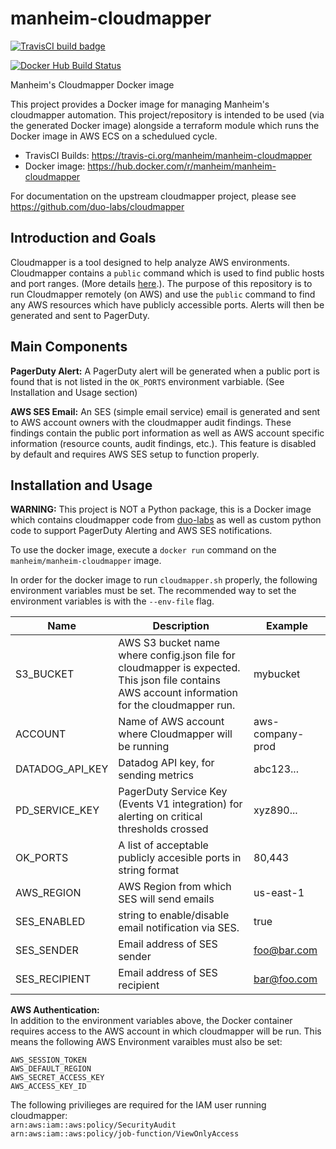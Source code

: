 manheim-cloudmapper
=================

[![TravisCI build badge](https://api.travis-ci.org/manheim/manheim-cloudmapper.png?branch=master)](https://travis-ci.org/manheim/manheim-cloudmapper)

[![Docker Hub Build Status](https://img.shields.io/docker/cloud/build/manheim/manheim-cloudmapper.svg)](https://hub.docker.com/r/manheim/manheim-cloudmapper)

Manheim's Cloudmapper Docker image

This project provides a Docker image for managing Manheim's cloudmapper automation. This project/repository is intended to be used (via the generated Docker image) alongside a terraform module which runs the Docker image in AWS ECS on a schedulued cycle.

* TravisCI Builds: <https://travis-ci.org/manheim/manheim-cloudmapper>
* Docker image: <https://hub.docker.com/r/manheim/manheim-cloudmapper>

For documentation on the upstream cloudmapper project, please see <https://github.com/duo-labs/cloudmapper>

Introduction and Goals
----------------------

Cloudmapper is a tool designed to help analyze AWS environments. Cloudmapper contains a `public` command which is used to find public hosts and port ranges. (More details [here](https://summitroute.com/blog/2018/06/13/cloudmapper_public/).). The purpose of this repository is to run Cloudmapper remotely (on AWS) and use the `public` command to find any AWS resources which have publicly accessible ports. Alerts will then be generated and sent to PagerDuty.

Main Components
---------------

**PagerDuty Alert:** A PagerDuty alert will be generated when a public port is found that is not listed in the `OK_PORTS` environment varbiable. (See Installation and Usage section)

**AWS SES Email:** An SES (simple email service) email is generated and sent to AWS account owners with the cloudmapper audit findings. These findings contain the public port information as well as AWS account specific information (resource counts,  audit findings, etc.). This feature is disabled by default and requires AWS SES setup to function properly. 


Installation and Usage
----------------------

**WARNING:** This project is NOT a Python package, this is a Docker image which contains cloudmapper code from [duo-labs](https://github.com/duo-labs/cloudmapper) as well as custom python code to support PagerDuty Alerting and AWS SES notifications.

To use the docker image, execute a `docker run` command  on the `manheim/manheim-cloudmapper` image. 

In order for the docker image to run `cloudmapper.sh` properly, the following environment variables must be set. The recommended way to set the environment variables is with the `--env-file` flag.

| Name            | Description                                                                                                                                     | Example          |
|-----------------|-------------------------------------------------------------------------------------------------------------------------------------------------|------------------|
| S3_BUCKET       | AWS S3 bucket name where config.json file for cloudmapper is expected. This json file contains AWS account information for the cloudmapper run. | mybucket         |
| ACCOUNT         | Name of AWS account where Cloudmapper will be running                                                                                           | aws-company-prod |
| DATADOG_API_KEY | Datadog API key, for sending metrics                                                                                                            | abc123...        |
| PD_SERVICE_KEY  | PagerDuty Service Key (Events V1 integration) for alerting on critical thresholds crossed                                                       | xyz890...        |
| OK_PORTS        | A list of acceptable publicly accesible ports in string format                                                                                  | 80,443           |
| AWS_REGION      | AWS Region from which SES will send emails                                                                                                      | us-east-1        |
| SES_ENABLED     | string to enable/disable email notification via SES.                                                                                            | true             |
| SES_SENDER      | Email address of SES sender                                                                                                                     | foo@bar.com      |
| SES_RECIPIENT   | Email address of SES recipient                                                                                                                  | bar@foo.com      |

**AWS Authentication:**  
In addition to the environment variables above, the Docker container requires access to the AWS account in which cloudmapper will be run. This means the following AWS Environment varaibles must also be set:
```
AWS_SESSION_TOKEN
AWS_DEFAULT_REGION
AWS_SECRET_ACCESS_KEY
AWS_ACCESS_KEY_ID
```

The following privilieges are required for the IAM user running cloudmapper:  
`arn:aws:iam::aws:policy/SecurityAudit`  
`arn:aws:iam::aws:policy/job-function/ViewOnlyAccess`
